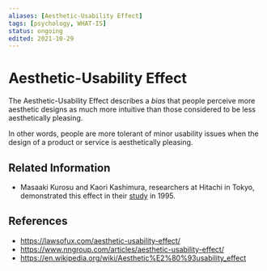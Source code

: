 ```yaml
---
aliases: [Aesthetic-Usability Effect]
tags: [psychology, WHAT-IS]
status: ongoing
edited: 2021-10-29
---
```


# Aesthetic-Usability Effect
The Aesthetic-Usability Effect describes a _bias_ that people perceive more aesthetic designs as much more intuitive than those considered to be less aesthetically pleasing.

In other words, people are more tolerant of minor usability issues when the design of a product or service is aesthetically pleasing.

## Related Information
- Masaaki Kurosu and Kaori Kashimura, researchers at Hitachi in Tokyo, demonstrated this effect in their [study](https://www.researchgate.net/publication/290957555_Apparent_usability_vs_inherent_usability_experimental_analysis_on_the_determinants_of_the_apparent_usability) in 1995.

## References
- https://lawsofux.com/aesthetic-usability-effect/
- https://www.nngroup.com/articles/aesthetic-usability-effect/
- https://en.wikipedia.org/wiki/Aesthetic%E2%80%93usability_effect